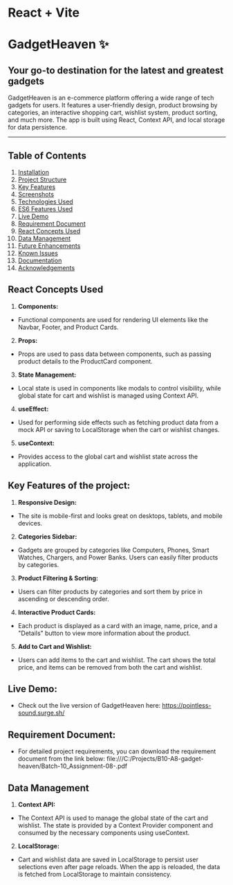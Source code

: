 # React + Vite

# GadgetHeaven ✨

## Your go-to destination for the latest and greatest gadgets

GadgetHeaven is an e-commerce platform offering a wide range of tech gadgets for users. It features a user-friendly design, product browsing by categories, an interactive shopping cart, wishlist system, product sorting, and much more. The app is built using React, Context API, and local storage for data persistence.

---

## Table of Contents

1. [Installation](#installation)
2. [Project Structure](#project-structure)
3. [Key Features](#key-features)
4. [Screenshots](#screenshots)
5. [Technologies Used](#technologies-used)
6. [ES6 Features Used](#es6-features-used)
7. [Live Demo](#live-demo)
8. [Requirement Document](#requirement-document)
9. [React Concepts Used](#react-concepts-used)
10. [Data Management](#data-management)
11. [Future Enhancements](#future-enhancements)
12. [Known Issues](#known-issues)
13. [Documentation](#documentation)
14. [Acknowledgements](#acknowledgements)

## React Concepts Used

 1. **Components:**
 - Functional components are used for rendering UI elements like the Navbar, Footer, and Product Cards.

2. **Props:**
- Props are used to pass data between components, such as passing product details to the ProductCard component.

3. **State Management:**
- Local state is used in components like modals to control visibility, while global state for cart and wishlist is managed using Context API.

4. **useEffect:**
- Used for performing side effects such as fetching product data from a mock API or saving to LocalStorage when the cart or wishlist changes.

5. **useContext:**
- Provides access to the global cart and wishlist state across the application.

## Key Features of the project:

1. **Responsive Design:**
- The site is mobile-first and looks great on desktops, tablets, and mobile devices.

2. **Categories Sidebar:**
- Gadgets are grouped by categories like Computers, Phones, Smart Watches, Chargers, and Power Banks. Users can easily filter products by categories.

3. **Product Filtering & Sorting:**
- Users can filter products by categories and sort them by price in ascending or descending order.

4. **Interactive Product Cards:**
- Each product is displayed as a card with an image, name, price, and a "Details" button to view more information about the product.

5. **Add to Cart and Wishlist:**
- Users can add items to the cart and wishlist. The cart shows the total price, and items can be removed from both the cart and wishlist.


## Live Demo:
- Check out the live version of GadgetHeaven here: https://pointless-sound.surge.sh/


## Requirement Document:
- For detailed project requirements, you can download the requirement document from the link below: file:///C:/Projects/B10-A8-gadget-heaven/Batch-10_Assignment-08-.pdf


## Data Management
1. **Context API:**
- The Context API is used to manage the global state of the cart and wishlist. The state is provided by a Context Provider component and consumed by the necessary components using useContext.

2. **LocalStorage:**
- Cart and wishlist data are saved in LocalStorage to persist user selections even after page reloads. When the app is reloaded, the data is fetched from LocalStorage to maintain consistency.

